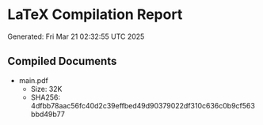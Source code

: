 # LaTeX Compilation Report
Generated: Fri Mar 21 02:32:55 UTC 2025
## Compiled Documents
- main.pdf
  - Size: 32K
  - SHA256: 4dfbb78aac56fc40d2c39effbed49d90379022df310c636c0b9cf563bbd49b77
